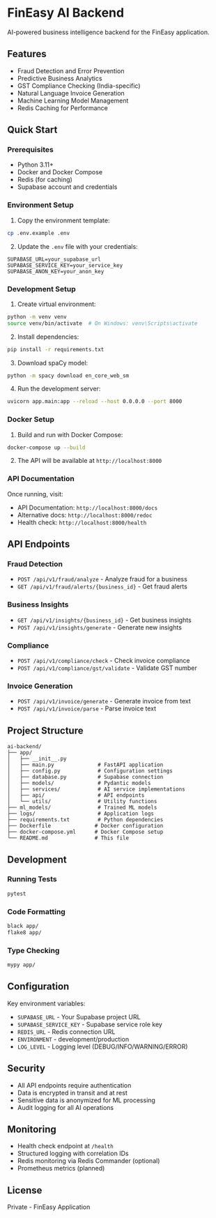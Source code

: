 # FinEasy AI Backend

AI-powered business intelligence backend for the FinEasy application.

## Features

- Fraud Detection and Error Prevention
- Predictive Business Analytics
- GST Compliance Checking (India-specific)
- Natural Language Invoice Generation
- Machine Learning Model Management
- Redis Caching for Performance

## Quick Start

### Prerequisites

- Python 3.11+
- Docker and Docker Compose
- Redis (for caching)
- Supabase account and credentials

### Environment Setup

1. Copy the environment template:
```bash
cp .env.example .env
```

2. Update the `.env` file with your credentials:
```env
SUPABASE_URL=your_supabase_url
SUPABASE_SERVICE_KEY=your_service_key
SUPABASE_ANON_KEY=your_anon_key
```

### Development Setup

1. Create virtual environment:
```bash
python -m venv venv
source venv/bin/activate  # On Windows: venv\Scripts\activate
```

2. Install dependencies:
```bash
pip install -r requirements.txt
```

3. Download spaCy model:
```bash
python -m spacy download en_core_web_sm
```

4. Run the development server:
```bash
uvicorn app.main:app --reload --host 0.0.0.0 --port 8000
```

### Docker Setup

1. Build and run with Docker Compose:
```bash
docker-compose up --build
```

2. The API will be available at `http://localhost:8000`

### API Documentation

Once running, visit:
- API Documentation: `http://localhost:8000/docs`
- Alternative docs: `http://localhost:8000/redoc`
- Health check: `http://localhost:8000/health`

## API Endpoints

### Fraud Detection
- `POST /api/v1/fraud/analyze` - Analyze fraud for a business
- `GET /api/v1/fraud/alerts/{business_id}` - Get fraud alerts

### Business Insights
- `GET /api/v1/insights/{business_id}` - Get business insights
- `POST /api/v1/insights/generate` - Generate new insights

### Compliance
- `POST /api/v1/compliance/check` - Check invoice compliance
- `POST /api/v1/compliance/gst/validate` - Validate GST number

### Invoice Generation
- `POST /api/v1/invoice/generate` - Generate invoice from text
- `POST /api/v1/invoice/parse` - Parse invoice text

## Project Structure

```
ai-backend/
├── app/
│   ├── __init__.py
│   ├── main.py              # FastAPI application
│   ├── config.py            # Configuration settings
│   ├── database.py          # Supabase connection
│   ├── models/              # Pydantic models
│   ├── services/            # AI service implementations
│   ├── api/                 # API endpoints
│   └── utils/               # Utility functions
├── ml_models/               # Trained ML models
├── logs/                    # Application logs
├── requirements.txt         # Python dependencies
├── Dockerfile              # Docker configuration
├── docker-compose.yml      # Docker Compose setup
└── README.md               # This file
```

## Development

### Running Tests

```bash
pytest
```

### Code Formatting

```bash
black app/
flake8 app/
```

### Type Checking

```bash
mypy app/
```

## Configuration

Key environment variables:

- `SUPABASE_URL` - Your Supabase project URL
- `SUPABASE_SERVICE_KEY` - Supabase service role key
- `REDIS_URL` - Redis connection URL
- `ENVIRONMENT` - development/production
- `LOG_LEVEL` - Logging level (DEBUG/INFO/WARNING/ERROR)

## Security

- All API endpoints require authentication
- Data is encrypted in transit and at rest
- Sensitive data is anonymized for ML processing
- Audit logging for all AI operations

## Monitoring

- Health check endpoint at `/health`
- Structured logging with correlation IDs
- Redis monitoring via Redis Commander (optional)
- Prometheus metrics (planned)

## License

Private - FinEasy Application